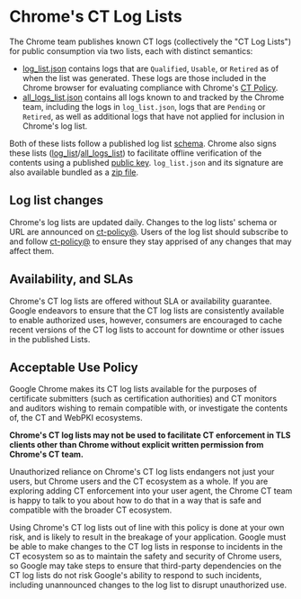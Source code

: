 # Chrome's CT Log Lists

The Chrome team publishes known CT logs (collectively the "CT Log
Lists") for public consumption via two lists, each with distinct semantics:

 * [log_list.json](https://www.gstatic.com/ct/log_list/v3/log_list.json)
   contains logs that are `Qualified`, `Usable`, or `Retired` as of when the
   list was generated. These logs are those included in the Chrome browser for
   evaluating compliance with Chrome's [CT Policy](ct_policy.md).
 * [all_logs_list.json](https://www.gstatic.com/ct/log_list/v3/all_logs_list.json)
   contains all logs known to and tracked by the Chrome team, including the logs
   in `log_list.json`, logs that are `Pending` or `Retired`, as well as
   additional logs that have not applied for inclusion in Chrome's log list.

Both of these lists follow a published log list
[schema](https://www.gstatic.com/ct/log_list/v3/log_list_schema.json). Chrome
also signs these lists
([log_list](https://www.gstatic.com/ct/log_list/v3/log_list.sig)/[all_logs_list](https://www.gstatic.com/ct/log_list/v3/all_logs_list.sig))
to facilitate offline verification of the
contents using a published [public
key](https://www.gstatic.com/ct/log_list/v3/log_list_pubkey.pem).
`log_list.json` and its signature are also available bundled as a [zip
file](https://www.gstatic.com/ct/log_list/v3/log_list.zip).

## Log list changes
Chrome's log lists are updated daily. Changes to the log lists' schema or URL
are announced on
[ct-policy@](https://groups.google.com/a/chromium.org/g/ct-policy/). Users of
the log list should subscribe to and follow
[ct-policy@](https://groups.google.com/a/chromium.org/g/ct-policy/) to ensure
they stay apprised of any changes that may affect them.

## Availability, and SLAs
Chrome's CT log lists are offered without SLA or availability guarantee. Google
endeavors to ensure that the CT log lists are consistently available to enable
authorized uses, however, consumers are encouraged to cache recent versions of
the CT log lists to account for downtime or other issues in the published Lists.

## Acceptable Use Policy
Google Chrome makes its CT log lists available for the purposes of certificate
submitters (such as certification authorities) and CT monitors and auditors
wishing to remain compatible with, or investigate the contents of, the CT and
WebPKI ecosystems.

**Chrome's CT log lists may not be used to facilitate CT enforcement in TLS
clients other than Chrome without explicit written permission from Chrome's CT
team.**

Unauthorized reliance on Chrome's CT log lists endangers not just your users,
but Chrome users and the CT ecosystem as a whole. If you are exploring adding CT
enforcement into your user agent, the Chrome CT team is happy to talk to you
about how to do that in a way that is safe and compatible with the broader CT
ecosystem.

Using Chrome's CT log lists out of line with this policy is done at your own
risk, and is likely to result in the breakage of your application. Google must
be able to make changes to the CT log lists in response to incidents in the CT
ecosystem so as to maintain the safety and security of Chrome users, so Google
may take steps to ensure that third-party dependencies on the CT log lists do
not risk Google's ability to respond to such incidents, including unannounced
changes to the log list to disrupt unauthorized use.

